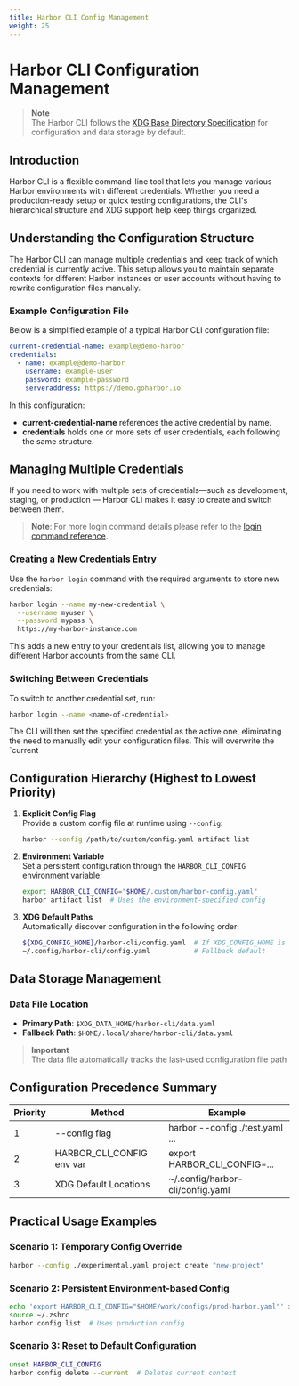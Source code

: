 ```yaml
---
title: Harbor CLI Config Management
weight: 25
---
```


# Harbor CLI Configuration Management

> **Note**  
> The Harbor CLI follows the [XDG Base Directory Specification](https://specifications.freedesktop.org/basedir-spec/basedir-spec-latest.html) for configuration and data storage by default.

## Introduction
Harbor CLI is a flexible command-line tool that lets you manage various Harbor environments with different credentials. Whether you need a production-ready setup or quick testing configurations, the CLI's hierarchical structure and XDG support help keep things organized.


## Understanding the Configuration Structure
The Harbor CLI can manage multiple credentials and keep track of which credential is currently active. This setup allows you to maintain separate contexts for different Harbor instances or user accounts without having to rewrite configuration files manually.

### Example Configuration File
Below is a simplified example of a typical Harbor CLI configuration file:
```yaml
current-credential-name: example@demo-harbor
credentials:
  - name: example@demo-harbor
    username: example-user
    password: example-password
    serveraddress: https://demo.goharbor.io
```

In this configuration:
- **current-credential-name** references the active credential by name.  
- **credentials** holds one or more sets of user credentials, each following the same structure.

## Managing Multiple Credentials
If you need to work with multiple sets of credentials—such as development, staging, or production — Harbor CLI makes it easy to create and switch between them.

> **Note**: For more login command details please refer to the [login command reference](../cli-docs/harbor-login.md).
### Creating a New Credentials Entry
Use the `harbor login` command with the required arguments to store new credentials:
```bash
harbor login --name my-new-credential \
  --username myuser \
  --password mypass \
  https://my-harbor-instance.com
```
This adds a new entry to your credentials list, allowing you to manage different Harbor accounts from the same CLI.

### Switching Between Credentials
To switch to another credential set, run:
```bash
harbor login --name <name-of-credential>
```
The CLI will then set the specified credential as the active one, eliminating the need to manually edit your configuration files. This will overwrite the `current


## Configuration Hierarchy (Highest to Lowest Priority)

1. **Explicit Config Flag**  
   Provide a custom config file at runtime using `--config`:
   ```bash
   harbor --config /path/to/custom/config.yaml artifact list
   ```

2. **Environment Variable**  
   Set a persistent configuration through the `HARBOR_CLI_CONFIG` environment variable:
   ```bash
   export HARBOR_CLI_CONFIG="$HOME/.custom/harbor-config.yaml"
   harbor artifact list  # Uses the environment-specified config
   ```

3. **XDG Default Paths**  
   Automatically discover configuration in the following order:
   ```bash
   ${XDG_CONFIG_HOME}/harbor-cli/config.yaml  # If XDG_CONFIG_HOME is set
   ~/.config/harbor-cli/config.yaml           # Fallback default
   ```

## Data Storage Management
### Data File Location

- **Primary Path**: `$XDG_DATA_HOME/harbor-cli/data.yaml`
- **Fallback Path**: `$HOME/.local/share/harbor-cli/data.yaml`

> **Important**  
> The data file automatically tracks the last-used configuration file path

## Configuration Precedence Summary
| Priority | Method                     | Example                               |
|----------|----------------------------|---------------------------------------|
| 1        | --config flag             | harbor --config ./test.yaml ...       |
| 2        | HARBOR_CLI_CONFIG env var | export HARBOR_CLI_CONFIG=...          |
| 3        | XDG Default Locations     | ~/.config/harbor-cli/config.yaml      |

## Practical Usage Examples
### Scenario 1: Temporary Config Override
```bash
harbor --config ./experimental.yaml project create "new-project"
```

### Scenario 2: Persistent Environment-based Config
```bash
echo 'export HARBOR_CLI_CONFIG="$HOME/work/configs/prod-harbor.yaml"' >> ~/.zshrc
source ~/.zshrc
harbor config list  # Uses production config
```

### Scenario 3: Reset to Default Configuration
```bash
unset HARBOR_CLI_CONFIG
harbor config delete --current  # Deletes current context
```
